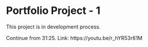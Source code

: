 <h1>Portfolio Project - 1</h1>
<p>This project is in development process.</p>
<p>Continue from 31:25. Link: https://youtu.be/r_hYR53r61M</p>